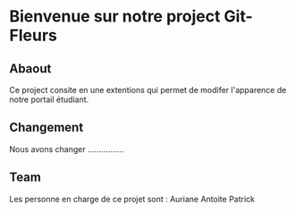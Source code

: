 # Bienvenue sur notre project Git-Fleurs




## Abaout 

Ce project consite en une extentions qui permet de modifer l'apparence 
de notre portail étudiant.


## Changement 

Nous avons changer ................


## Team 

Les personne en charge de ce projet sont : 
Auriane
Antoite 
Patrick
